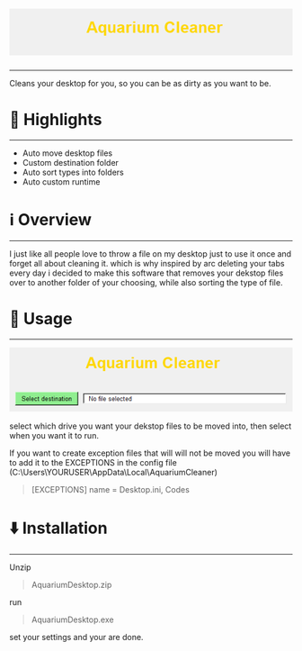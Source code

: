#  ![📦 Aquarium Desktop](images/header.png)
---
Cleans your desktop for you, so you can be as dirty as you want to be.

# 🌟 Highlights
---
- Auto move desktop files
- Custom destination folder
- Auto sort types into folders
- Auto custom runtime 

# ℹ️ Overview
---
I just like all people love to throw a file on my desktop just to use it once and forget all about cleaning it. which is why inspired by arc deleting your tabs every day i decided to make this software that removes your dekstop files over to another folder of your choosing, while also sorting the type of file.

# 🚀 Usage
---

![main Page](images/filepick.png)

select which drive you want your dekstop files to be moved into, then select when you want it to run.

 If you want to create exception files that will will not be moved you will have to add it to the EXCEPTIONS in the config file (C:\Users\YOURUSER\AppData\Local\AquariumCleaner)

>[EXCEPTIONS]
name = Desktop.ini, Codes






# ⬇️ Installation
---

Unzip 
> AquariumDesktop.zip

run 
> AquariumDesktop.exe

set your settings and your are done.
